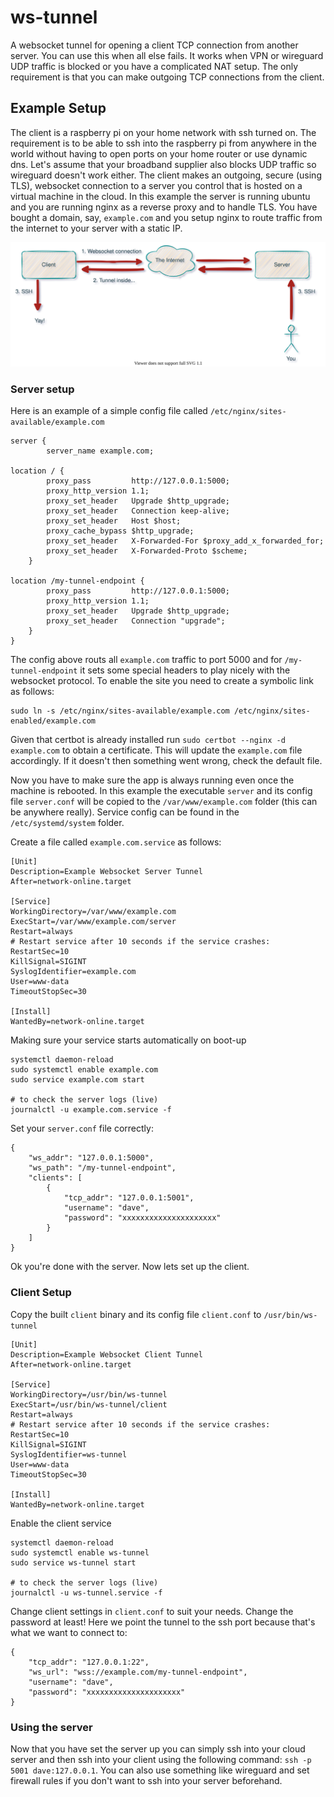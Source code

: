 # ws-tunnel
A websocket tunnel for opening a client TCP connection from another server. You can use this when all else fails. 
It works when VPN or wireguard UDP traffic is blocked or you have a complicated NAT setup. 
The only requirement is that you can make outgoing TCP connections from the client.

## Example Setup

The client is a raspberry pi on your home network with ssh turned on. 
The requirement is to be able to ssh into the raspberry pi from anywhere in the world without having to open ports on your home router or use dynamic dns. 
Let's assume that your broadband supplier also blocks UDP traffic so wireguard doesn't work either. 
The client makes an outgoing, secure (using TLS), websocket connection to a server you control that is hosted on a virtual machine in the cloud.
In this example the server is running ubuntu and you are running nginx as a reverse proxy and to handle TLS. 
You have bought a domain, say, `example.com` and you setup nginx to route traffic from the internet to your server with a static IP. 

![Image](./example.drawio.svg)

### Server setup

Here is an example of a simple config file called `/etc/nginx/sites-available/example.com`

```
server {
        server_name example.com;

location / {
        proxy_pass         http://127.0.0.1:5000;
        proxy_http_version 1.1;
        proxy_set_header   Upgrade $http_upgrade;
        proxy_set_header   Connection keep-alive;
        proxy_set_header   Host $host;
        proxy_cache_bypass $http_upgrade;
        proxy_set_header   X-Forwarded-For $proxy_add_x_forwarded_for;
        proxy_set_header   X-Forwarded-Proto $scheme;
    }

location /my-tunnel-endpoint {
        proxy_pass         http://127.0.0.1:5000;
        proxy_http_version 1.1;
        proxy_set_header   Upgrade $http_upgrade;
        proxy_set_header   Connection "upgrade";
    }
}

```
The config above routs all `example.com` traffic to port 5000 and for `/my-tunnel-endpoint` it sets some special headers to play nicely with the websocket protocol.
To enable the site you need to create a symbolic link as follows:
```
sudo ln -s /etc/nginx/sites-available/example.com /etc/nginx/sites-enabled/example.com
```
Given that certbot is already installed run `sudo certbot --nginx -d example.com` to obtain a certificate. 
This will update the `example.com` file accordingly. If it doesn't then something went wrong, check the default file.

Now you have to make sure the app is always running even once the machine is rebooted. 
In this example the executable `server` and its config file `server.conf` will be copied to the `/var/www/example.com` folder (this can be anywhere really).
Service config can be found in the `/etc/systemd/system` folder.

Create a file called `example.com.service` as follows:
```
[Unit]
Description=Example Websocket Server Tunnel
After=network-online.target

[Service]
WorkingDirectory=/var/www/example.com
ExecStart=/var/www/example.com/server
Restart=always
# Restart service after 10 seconds if the service crashes:
RestartSec=10
KillSignal=SIGINT
SyslogIdentifier=example.com
User=www-data
TimeoutStopSec=30

[Install]
WantedBy=network-online.target
```

Making sure your service starts automatically on boot-up
```
systemctl daemon-reload
sudo systemctl enable example.com
sudo service example.com start

# to check the server logs (live)
journalctl -u example.com.service -f
```

Set your `server.conf` file correctly:
```
{
    "ws_addr": "127.0.0.1:5000",
    "ws_path": "/my-tunnel-endpoint",
    "clients": [
        {
            "tcp_addr": "127.0.0.1:5001",
            "username": "dave",
            "password": "xxxxxxxxxxxxxxxxxxxxx"
        }
    ]
}
```


Ok you're done with the server. Now lets set up the client.

### Client Setup

Copy the built `client` binary and its config file `client.conf` to `/usr/bin/ws-tunnel`

```
[Unit]
Description=Example Websocket Client Tunnel
After=network-online.target

[Service]
WorkingDirectory=/usr/bin/ws-tunnel
ExecStart=/usr/bin/ws-tunnel/client
Restart=always
# Restart service after 10 seconds if the service crashes:
RestartSec=10
KillSignal=SIGINT
SyslogIdentifier=ws-tunnel
User=www-data
TimeoutStopSec=30

[Install]
WantedBy=network-online.target
```

Enable the client service
```
systemctl daemon-reload
sudo systemctl enable ws-tunnel
sudo service ws-tunnel start

# to check the server logs (live)
journalctl -u ws-tunnel.service -f
```

Change client settings in `client.conf` to suit your needs. Change the password at least!
Here we point the tunnel to the ssh port because that's what we want to connect to:

```
{
    "tcp_addr": "127.0.0.1:22",
    "ws_url": "wss://example.com/my-tunnel-endpoint",
    "username": "dave",
    "password": "xxxxxxxxxxxxxxxxxxxxx"
}
```

### Using the server

Now that you have set the server up you can simply ssh into your cloud server and then ssh into your client using the following command: `ssh -p 5001 dave:127.0.0.1`. You can also use something like wireguard and set firewall rules if you don't want to ssh into your server beforehand.
